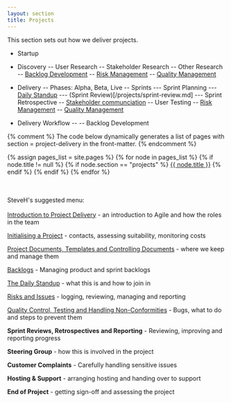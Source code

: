 ```yaml
---
layout: section
title: Projects
---
```


This section sets out how we deliver projects.

- Startup

- Discovery
-- User Research
-- Stakeholder Research
-- Other Research
-- <a href="delivering-a-project">Backlog Development</a>
-- <a href="issue-and-risk-management">Risk Management</a>
-- <a href="qualty-testing-non-conformities">Quality Management</a>

- Delivery
-- Phases: Alpha, Beta, Live
-- Sprints
--- Sprint Planning
--- <a href="daily-standup">Daily Standup</a>
--- (Sprint Review)[/projects/sprint-review.md]
--- Sprint Retrospective
-- <a href="qms-internal-audits-and-management-reviews">Stakeholder communciation</a>
-- User Testing
-- <a href="issue-and-risk-management">Risk Management</a>
-- <a href="qualty-testing-non-conformities">Quality Management</a>


- Delivery Workflow
-- 
-- Backlog Development


{% comment %}
  The code below dynamically generates a list of pages with
  section = project-delivery in the front-matter.
{% endcomment %}

{% assign pages_list = site.pages %}
{% for node in pages_list %}
  {% if node.title != null %}
    {% if node.section == "projects" %}
<a class="section-list" href="{{ node.url }}">{{ node.title }}</a>
    {% endif %}
  {% endif %}
{% endfor %}

<br/><br/>
SteveH's suggested menu:<br/><br/>
<a href="project-delivery-intro">Introduction to Project Delivery</a> - an introduction to Agile and how the roles in the team

<a href="initialising-a-project">Initialising a Project</a> - contacts, assessing suitability, monitoring costs

<a href="qms-controlling-documents-and-records">Project Documents, Templates and Controlling Documents</a> - where we keep and manage them

<a href="delivering-a-project">Backlogs</a> - Managing product and sprint backlogs

<a href="daily-standup">The Daily Standup</a> - what this is and how to join in

<a href="issue-and-risk-management">Risks and Issues</a> - logging, reviewing, managing and reporting

<a href="qualty-testing-non-conformities">Quality Control, Testing and Handling Non-Conformities</a> - Bugs, what to do and steps to prevent them

**Sprint Reviews, Retrospectives and Reporting** - Reviewing, improving and reporting progress

**Steering Group** - how this is involved in the project

**Customer Complaints** - Carefully handling sensitive issues

**Hosting & Support** - arranging hosting and handing over to support

**End of Project** - getting sign-off and assessing the project




